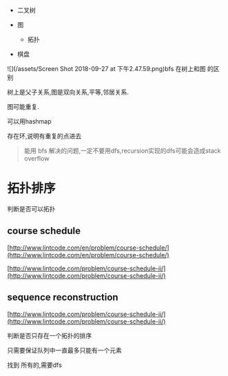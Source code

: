 * 二叉树

* 图

  * 拓扑

* 棋盘

![](/assets/Screen Shot 2018-09-27 at 下午2.47.59.png)bfs 在树上和图 的区别

树上是父子关系,图是双向关系,平等,邻居关系.

图可能重复.

可以用hashmap

存在环,说明有重复的点进去

> 能用 bfs 解决的问题,一定不要用dfs,recursion实现的dfs可能会造成stack overflow

# 拓扑排序

判断是否可以拓扑

## course  schedule

[http://www.lintcode.com/en/problem/course-schedule/](http://www.lintcode.com/en/problem/course-schedule/)

[http://www.lintcode.com/problem/course-schedule-ii/](http://www.lintcode.com/problem/course-schedule-ii/)

## sequence reconstruction

[http://www.lintcode.com/problem/course-schedule-ii/](http://www.lintcode.com/problem/course-schedule-ii/)

判断是否只存在一个拓扑的排序

只需要保证队列中一直最多只能有一个元素



找到 所有的,需要dfs



